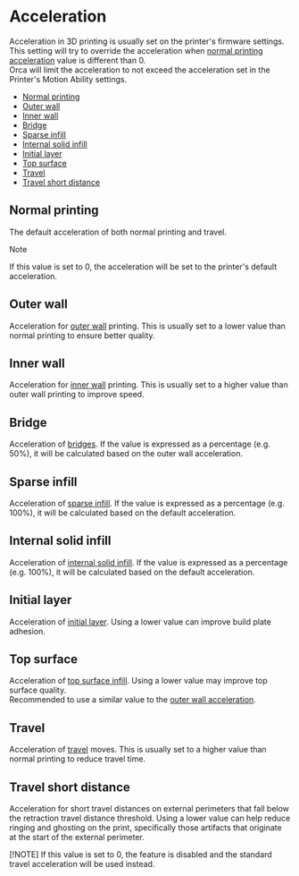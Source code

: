 # Acceleration

Acceleration in 3D printing is usually set on the printer's firmware settings.  
This setting will try to override the acceleration when [normal printing acceleration](#normal-printing) value is different than 0.  
Orca will limit the acceleration to not exceed the acceleration set in the Printer's Motion Ability settings.

- [Normal printing](#normal-printing)
- [Outer wall](#outer-wall)
- [Inner wall](#inner-wall)
- [Bridge](#bridge)
- [Sparse infill](#sparse-infill)
- [Internal solid infill](#internal-solid-infill)
- [Initial layer](#initial-layer)
- [Top surface](#top-surface)
- [Travel](#travel)
- [Travel short distance](#travel-short-distance)

## Normal printing

The default acceleration of both normal printing and travel.

> [!NOTE]
> If this value is set to 0, the acceleration will be set to the printer's default acceleration.

## Outer wall

Acceleration for [outer wall](speed_settings_other_layers_speed#outer-wall) printing. This is usually set to a lower value than normal printing to ensure better quality.

## Inner wall

Acceleration for [inner wall](speed_settings_other_layers_speed#inner-wall) printing. This is usually set to a higher value than outer wall printing to improve speed.

## Bridge

Acceleration of [bridges](speed_settings_overhang_speed#bridge-speed). If the value is expressed as a percentage (e.g. 50%), it will be calculated based on the outer wall acceleration.

## Sparse infill

Acceleration of [sparse infill](speed_settings_other_layers_speed#sparse-infill). If the value is expressed as a percentage (e.g. 100%), it will be calculated based on the default acceleration.

## Internal solid infill

Acceleration of [internal solid infill](speed_settings_other_layers_speed#internal-solid-infill). If the value is expressed as a percentage (e.g. 100%), it will be calculated based on the default acceleration.

## Initial layer

Acceleration of [initial layer](speed_settings_initial_layer_speed). Using a lower value can improve build plate adhesion.

## Top surface

Acceleration of [top surface infill](speed_settings_other_layers_speed#top-surface). Using a lower value may improve top surface quality.  
Recommended to use a similar value to the [outer wall acceleration](#outer-wall).

## Travel

Acceleration of [travel](speed_settings_travel) moves. This is usually set to a higher value than normal printing to reduce travel time.

## Travel short distance

Acceleration for short travel distances on external perimeters that fall below the retraction travel distance threshold. Using a lower value can help reduce ringing and ghosting on the print, specifically those artifacts that originate at the start of the external perimeter.

[!NOTE] If this value is set to 0, the feature is disabled and the standard travel acceleration will be used instead.
